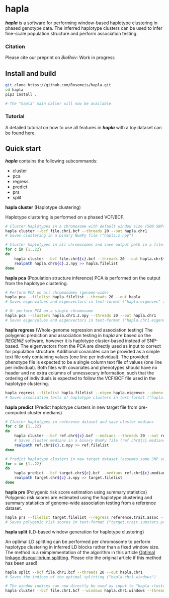 # hapla
***hapla*** is a software for performing window-based haplotype clustering in phased genotype data. The inferred haplotype clusters can be used to infer fine-scale population structure and perform association testing.

### Citation
Please cite our preprint on *BioRxiv*: Work in progress

## Install and build
```bash
git clone https://github.com/Rosemeis/hapla.git
cd hapla
pip3 install .

# The "hapla" main caller will now be available
```

### Tutorial
A detailed tutorial on how to use all features in ***hapla*** with a toy dataset can be found [here](https://github.com/Rosemeis/hapla).

## Quick start
***hapla*** contains the following subcommands:
- cluster
- pca
- regress
- predict
- prs
- split

**hapla cluster** (Haplotype clustering)

Haplotype clustering is performed on a phased VCF/BCF.
```bash
# Cluster haplotypes in a chromosome with default window size (500 SNPs)
hapla cluster --bcf file.chr1.bcf --threads 20 --out hapla.chr1
# Saves clustering in a binary NumPy file ("hapla.z.npy")

# Cluster haplotypes in all chromosomes and save output path in a filelist
for c in {1..22}
do
	hapla cluster --bcf file.chr${c}.bcf --threads 20 --out hapla.chr${c}
	realpath hapla.chr${c}.z.npy >> hapla.filelist
done
```

**hapla pca** (Population structure inference)
PCA is performed on the output from the haplotype clustering.
```bash
# Perform PCA on all chromosomes (genome-wide)
hapla pca --filelist hapla.filelist --threads 20 --out hapla
# Saves eigenvalues and eigenvectors in text-format ("hapla.eigenvec" and "hapla.eigenval")

# Or perform PCA on a single chromosome
hapla pca --clusters hapla.chr1.z.npy --threads 20 --out hapla.chr1
# Saves eigenvalues and eigenvectors in text-format ("hapla.chr1.eigenvec" and "hapla.chr1.eigenval")
```

**hapla regress** (Whole-genome regression and association testing)
The polygenic prediction and association testing in *hapla* are based on the *REGENIE* software, however it is haplotype cluster-based instead of SNP-based. The eigenvectors from the PCA are directly used as input to correct for population structure. Additional covariates can be provided as a simple text file only containing values (one line per individual). The provided phenotype file is expected to be a single column text file of values (one line per individual). Both files with covariates and phenotypes should have no header and no extra columns of unnessecary information, such that the ordering of individuals is expected to follow the VCF/BCF file used in the haplotype clustering.
```bash
hapla regress --filelist hapla.filelist --eigen hapla.eigenvec --pheno trait.pheno --threads 20 --out hapla.trait
# Saves association tests of haplotype clusters in text-format ("hapla.trait.assoc)
```

**hapla predict** (Predict haplotype clusters in new target file from pre-computed cluster medians)
```bash
# Cluster haplotypes in reference dataset and save cluster medians
for c in {1..22}
do
	hapla cluster --bcf ref.chr${c}.bcf --medians --threads 20 --out ref.chr${c}
	# Saves cluster medians in a binary NumPy file (ref.chr${c}.medians.npy) 
	realpath ref.chr${c}.z.npy >> ref.filelist
done

# Predict haplotype clusters in new target dataset (assumes same SNP set, missingness allowed)
for c in {1..22}
do
	hapla predict --bcf target.chr${c}.bcf --medians ref.chr${c}.medians.npy --threads 20 --out target.chr${c}
	realpath target.chr${c}.z.npy >> target.filelist
done
```

**hapla prs** (Polygenic risk score estimation using summary statistics)
Polygenic risk scores are estimated using the haplotype clustering and summary statistics of genome-wide association testing from a reference dataset.
```bash
hapla prs --filelist target.filelist --regress reference.trait.assoc --threads 20 --out target.trait
# Saves polygenic risk scores in text-format ("target.trait.sumstats.prs")
```

**hapla split** (LD-based window generation for haplotype clustering)

An optimal LD splitting can be performed per chromosome to perform haplotype clustering in inferred LD blocks rather than a fixed window size. The method is a reimplementation of the algorithm in this article [Optimal linkage disequilibrium splitting](https://doi.org/10.1093/bioinformatics/btab519). Please cite the original article if this method has been used!
```bash
hapla split --bcf file.chr1.bcf --threads 20 --out hapla.chr1
# Saves the indices of the optimal splitting ("hapla.chr1.windows")

# The window indices can now directly be used as input to "hapla cluster"
hapla cluster --bcf file.chr1.bcf --windows hapla.chr1.windows --threads 20 --out hapla.chr1
```
